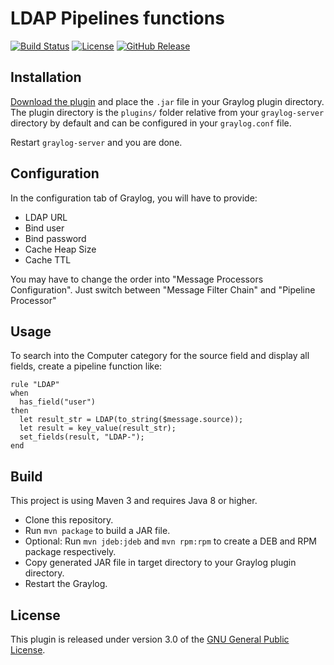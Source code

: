 # LDAP Pipelines functions

[![Build Status](https://travis-ci.org/airbus-cyber/graylog-plugin-ldap.svg?branch=master)](https://travis-ci.org/airbus-cyber/graylog-plugin-ldap)
[![License](https://img.shields.io/badge/license-GPL--3.0-orange.svg)](https://www.gnu.org/licenses/gpl-3.0.txt)
[![GitHub Release](https://img.shields.io/badge/release-v0.1.0-blue.svg)](https://github.com/airbus-cyber/graylog-plugin-ldap/releases)

## Installation

[Download the plugin](https://github.com/airbus-cyber/graylog-plugin-ldap/releases)
and place the `.jar` file in your Graylog plugin directory. The plugin directory
is the `plugins/` folder relative from your `graylog-server` directory by default
and can be configured in your `graylog.conf` file.

Restart `graylog-server` and you are done.

## Configuration

In the configuration tab of Graylog, you will have to provide:
  * LDAP URL
  * Bind user
  * Bind password
  * Cache Heap Size
  * Cache TTL
 
 You may have to change the order into "Message Processors Configuration". Just switch between "Message Filter Chain" and 	"Pipeline Processor"

## Usage

To search into the Computer category for the source field and display all fields, create a pipeline function like:
```
rule "LDAP"
when
  has_field("user")
then
  let result_str = LDAP(to_string($message.source));
  let result = key_value(result_str);
  set_fields(result, "LDAP-");
end
```

## Build

This project is using Maven 3 and requires Java 8 or higher.

* Clone this repository.
* Run `mvn package` to build a JAR file.
* Optional: Run `mvn jdeb:jdeb` and `mvn rpm:rpm` to create a DEB and RPM package respectively.
* Copy generated JAR file in target directory to your Graylog plugin directory.
* Restart the Graylog.

## License

This plugin is released under version 3.0 of the [GNU General Public License](https://www.gnu.org/licenses/gpl-3.0.txt).